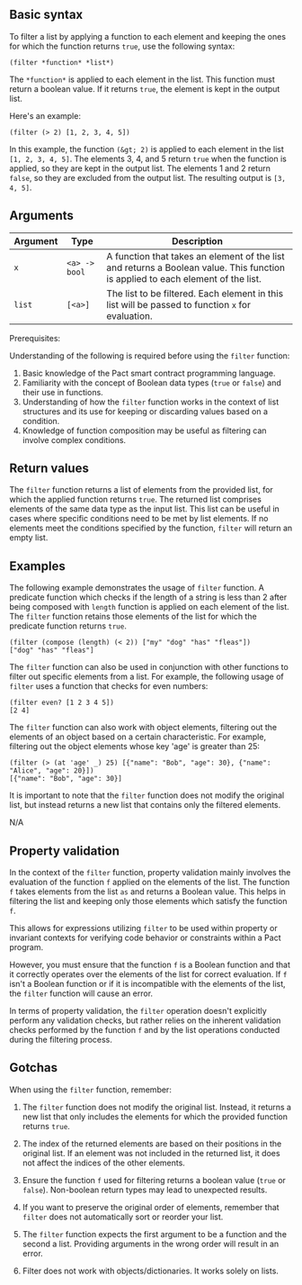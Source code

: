## Basic syntax

To filter a list by applying a function to each element and keeping the ones for which the function returns `true`, use the following syntax:

```pact
(filter *function* *list*)
```

The `*function*` is applied to each element in the list. This function must return a boolean value. If it returns `true`, the element is kept in the output list.

Here's an example:

```pact
(filter (> 2) [1, 2, 3, 4, 5]) 
```

In this example, the function `(&gt; 2)` is applied to each element in the list `[1, 2, 3, 4, 5]`. The elements 3, 4, and 5 return `true` when the function is applied, so they are kept in the output list. The elements 1 and 2 return `false`, so they are excluded from the output list. The resulting output is `[3, 4, 5]`.

## Arguments

| Argument | Type | Description |
| --- | --- | --- |
| `x` | `<a> -> bool`  | A function that takes an element of the list and returns a Boolean value. This function is applied to each element of the list. |
| `list` | `[<a>]` | The list to be filtered. Each element in this list will be passed to function `x` for evaluation. |

Prerequisites: 

Understanding of the following is required before using the `filter` function:

1. Basic knowledge of the Pact smart contract programming language.
2. Familiarity with the concept of Boolean data types (`true` or `false`) and their use in functions.
3. Understanding of how the `filter` function works in the context of list structures and its use for keeping or discarding values based on a condition.
4. Knowledge of function composition may be useful as filtering can involve complex conditions.

## Return values

The `filter` function returns a list of elements from the provided list, for which the applied function returns `true`. The returned list comprises elements of the same data type as the input list. This list can be useful in cases where specific conditions need to be met by list elements. If no elements meet the conditions specified by the function, `filter` will return an empty list.

## Examples

The following example demonstrates the usage of `filter` function. A predicate function which checks if the length of a string is less than 2 after being composed with `length` function is applied on each element of the list. The `filter` function retains those elements of the list for which the predicate function returns `true`.

```pact
(filter (compose (length) (< 2)) ["my" "dog" "has" "fleas"])
["dog" "has" "fleas"]
```

The `filter` function can also be used in conjunction with other functions to filter out specific elements from a list. For example, the following usage of `filter` uses a function that checks for even numbers:

```pact
(filter even? [1 2 3 4 5])
[2 4]
```

The `filter` function can also work with object elements, filtering out the elements of an object based on a certain characteristic. For example, filtering out the object elements whose key 'age' is greater than 25:

```pact
(filter (> (at 'age' _) 25) [{"name": "Bob", "age": 30}, {"name": "Alice", "age": 20}])
[{"name": "Bob", "age": 30}]
``` 

It is important to note that the `filter` function does not modify the original list, but instead returns a new list that contains only the filtered elements.

N/A

## Property validation

In the context of the `filter` function, property validation mainly involves the evaluation of the function `f` applied on the elements of the list. The function `f` takes elements from the list `as` and returns a Boolean value. This helps in filtering the list and keeping only those elements which satisfy the function `f`.

This allows for expressions utilizing `filter` to be used within property or invariant contexts for verifying code behavior or constraints within a Pact program. 

However, you must ensure that the function `f` is a Boolean function and that it correctly operates over the elements of the list for correct evaluation. If `f` isn't a Boolean function or if it is incompatible with the elements of the list, the `filter` function will cause an error.

In terms of property validation, the `filter` operation doesn't explicitly perform any validation checks, but rather relies on the inherent validation checks performed by the function `f` and by the list operations conducted during the filtering process.

## Gotchas

When using the `filter` function, remember:

1. The `filter` function does not modify the original list. Instead, it returns a new list that only includes the elements for which the provided function returns `true`.

2. The index of the returned elements are based on their positions in the original list. If an element was not included in the returned list, it does not affect the indices of the other elements.

3. Ensure the function `f` used for filtering returns a boolean value (`true` or `false`). Non-boolean return types may lead to unexpected results.

4. If you want to preserve the original order of elements, remember that `filter` does not automatically sort or reorder your list.

5. The `filter` function expects the first argument to be a function and the second a list. Providing arguments in the wrong order will result in an error.

6. Filter does not work with objects/dictionaries. It works solely on lists.

